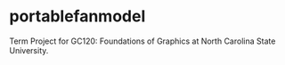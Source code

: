 # portablefanmodel
Term Project for GC120: Foundations of Graphics at North Carolina State University.
